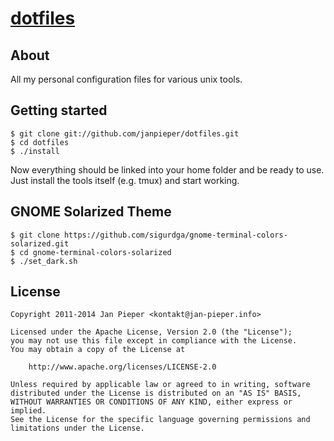 # [dotfiles][]

## About

All my personal configuration files for various unix tools.

## Getting started

    $ git clone git://github.com/janpieper/dotfiles.git
    $ cd dotfiles
    $ ./install

Now everything should be linked into your home folder and be ready to use. Just
install the tools itself (e.g. tmux) and start working.

## GNOME Solarized Theme

    $ git clone https://github.com/sigurdga/gnome-terminal-colors-solarized.git
    $ cd gnome-terminal-colors-solarized
    $ ./set_dark.sh

## License

    Copyright 2011-2014 Jan Pieper <kontakt@jan-pieper.info>

    Licensed under the Apache License, Version 2.0 (the "License");
    you may not use this file except in compliance with the License.
    You may obtain a copy of the License at

        http://www.apache.org/licenses/LICENSE-2.0

    Unless required by applicable law or agreed to in writing, software
    distributed under the License is distributed on an "AS IS" BASIS,
    WITHOUT WARRANTIES OR CONDITIONS OF ANY KIND, either express or implied.
    See the License for the specific language governing permissions and
    limitations under the License.

  [dotfiles]: https://github.com/janpieper/dotfiles
